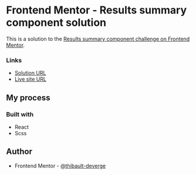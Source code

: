 # Frontend Mentor - Results summary component solution

This is a solution to the [Results summary component challenge on Frontend Mentor](https://www.frontendmentor.io/challenges/results-summary-component-CE_K6s0maV).

### Links

- [Solution URL](https://your-solution-url.com)
- [Live site URL](https://your-live-site-url.com)

## My process

### Built with

- React
- Scss

## Author

- Frontend Mentor - [@thibault-deverge](https://www.frontendmentor.io/profile/thibault-deverge)
